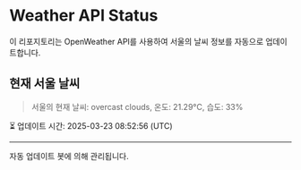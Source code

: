 
# Weather API Status

이 리포지토리는 OpenWeather API를 사용하여 서울의 날씨 정보를 자동으로 업데이트합니다.

## 현재 서울 날씨
> 서울의 현재 날씨: overcast clouds, 온도: 21.29°C, 습도: 33%

⏳ 업데이트 시간: 2025-03-23 08:52:56 (UTC)

---
자동 업데이트 봇에 의해 관리됩니다.
